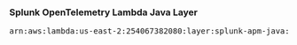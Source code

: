 <h3>Splunk OpenTelemetry Lambda Java Layer</h3>

<pre>
arn:aws:lambda:us-east-2:254067382080:layer:splunk-apm-java:313
</pre>
